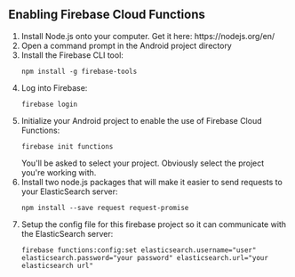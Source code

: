 <h2>Enabling Firebase Cloud Functions</h2>
<ol>
<li>Install Node.js onto your computer. Get it here: https://nodejs.org/en/</li>

<li>Open a command prompt in the Android project directory</li>

<li>Install the Firebase CLI tool:
<pre><code>npm install -g firebase-tools</code></pre>
</li>

<li>Log into Firebase:
<pre><code>firebase login</code></pre>
</li>

<li>Initialize your Android project to enable the use of Firebase Cloud Functions:
<pre><code>firebase init functions</code></pre>
You'll be asked to select your project. Obviously select the project you're working with.
</li>

<li>Install two node.js packages that will make it easier to send requests to your ElasticSearch server:
<pre><code>npm install --save request request-promise</code></pre>
</li>

<li>Setup the config file for this firebase project so it can communicate with the ElasticSearch server:
<pre><code>firebase functions:config:set elasticsearch.username="user" elasticsearch.password="your password" elasticsearch.url="your elasticsearch url"</code></pre>
</li>


</ol>


